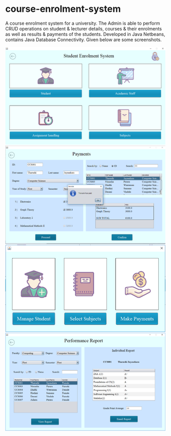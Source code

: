 # course-enrolment-system
A course enrolment system for a university. The Admin is able to perform CRUD operations on student &amp; lecturer details, courses &amp; their enrolments as well as results &amp; payments of the students. Developed in Java Netbeans, contains Java Database Connectivity.
Given below are some screenshots.

<img src="https://github.com/TharushiJay/course-enrolment-system/blob/master/screenshots/9.PNG" width="500">

<img src="https://github.com/TharushiJay/course-enrolment-system/blob/master/screenshots/24.PNG" width="500">

<img src="https://github.com/TharushiJay/course-enrolment-system/blob/master/screenshots/10.PNG" width="500">

<img src="https://github.com/TharushiJay/course-enrolment-system/blob/master/screenshots/31.PNG" width="500">
